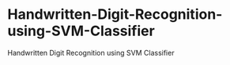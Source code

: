 # Handwritten-Digit-Recognition-using-SVM-Classifier
Handwritten Digit Recognition using SVM Classifier
